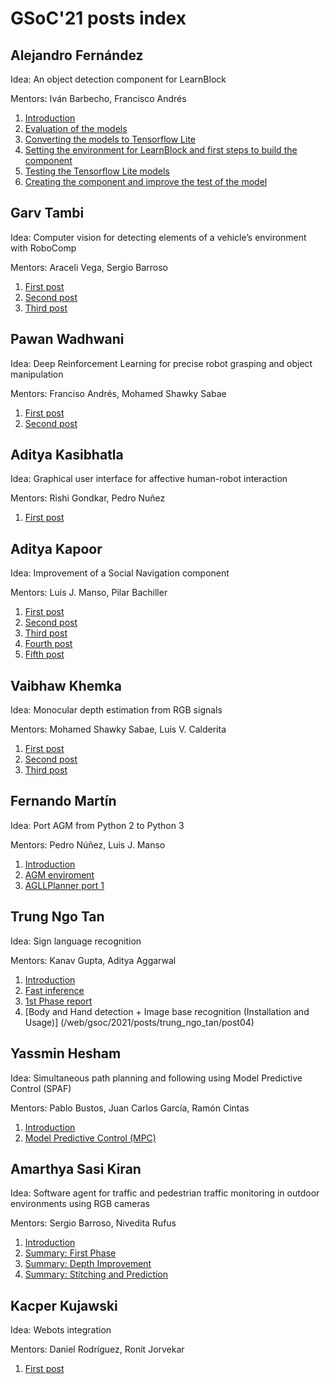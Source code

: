 # GSoC'21 posts index


## Alejandro Fernández

Idea: An object detection component for LearnBlock  

Mentors: Iván Barbecho, Francisco Andrés

1. [Introduction](/web/gsoc/2021/posts/alejandro_fernandez/post01)
2. [Evaluation of the models](/web/gsoc/2021/posts/alejandro_fernandez/post02)
3. [Converting the models to Tensorflow Lite](/web/gsoc/2021/posts/alejandro_fernandez/post03)
4. [Setting the environment for LearnBlock and first steps to build the component](/web/gsoc/2021/posts/alejandro_fernandez/post04)
5. [Testing the Tensorflow Lite models](/web/gsoc/2021/posts/alejandro_fernandez/post05)
6. [Creating the component and improve the test of the model](/web/gsoc/2021/posts/alejandro_fernandez/post06)

## Garv Tambi

Idea: Computer vision for detecting elements of a vehicle’s environment with RoboComp  

Mentors: Araceli Vega, Sergio Barroso

1. [First post](/web/gsoc/2021/posts/garv_tambi/Introduction)
2. [Second post](/web/gsoc/2021/posts/garv_tambi/post02)
3. [Third post](/web/gsoc/2021/posts/garv_tambi/post03)


## Pawan Wadhwani

Idea: Deep Reinforcement Learning for precise robot grasping and object manipulation  

Mentors: Franciso Andrés, Mohamed Shawky Sabae

1. [First post](/web/gsoc/2021/posts/pawan_wadhwani/post01)
2. [Second post](/web/gsoc/2021/posts/pawan_wadhwani/post02)
## Aditya Kasibhatla

Idea: Graphical user interface for affective human-robot interaction  

Mentors: Rishi Gondkar, Pedro Nuñez

1. [First post](/web/gsoc/2021/posts/aditya_kasibhatla/post01)

## Aditya Kapoor

Idea: Improvement of a Social Navigation component  

Mentors: Luis J. Manso, Pilar Bachiller

1. [First post](/web/gsoc/2021/posts/aditya_kapoor/post01)
2. [Second post](/web/gsoc/2021/posts/aditya_kapoor/post02-crowdnav)
3. [Third post](/web/gsoc/2021/posts/aditya_kapoor/post03-baselines)
4. [Fourth post](/web/gsoc/2021/posts/aditya_kapoor/post04-DuelingDQN)
5. [Fifth post](/web/gsoc/2021/posts/aditya_kapoor/post05-DuelinDQN-SNGNN)

## Vaibhaw Khemka

Idea: Monocular depth estimation from RGB signals  

Mentors: Mohamed Shawky Sabae, Luis V. Calderita

1. [First post](/web/gsoc/2021/posts/vaibhaw_khemka/post01)
2. [Second post](/web/gsoc/2021/posts/vaibhaw_khemka/post02)
3. [Third post](/web/gsoc/2021/posts/vaibhaw_khemka/post03)

## Fernando Martín

Idea: Port AGM from Python 2 to Python 3  

Mentors: Pedro Núñez, Luis J. Manso

1. [Introduction](/web/gsoc/2021/posts/fernando_martin/Introduction)
2. [AGM enviroment](/web/gsoc/2021/posts/fernando_martin/AGM_enviroment)
3. [AGLLPlanner port 1](/web/gsoc/2021/posts/fernando_martin/AGGLPlanner_porting(1))

## Trung Ngo Tan

Idea: Sign language recognition  

Mentors: Kanav Gupta, Aditya Aggarwal

1. [Introduction](/web/gsoc/2021/posts/trung_ngo_tan/post01)
2. [Fast inference](/web/gsoc/2021/posts/trung_ngo_tan/post02)
3. [1st Phase report](/web/gsoc/2021/posts/trung_ngo_tan/post03)
4. [Body and Hand detection + Image base recognition (Installation and Usage)] (/web/gsoc/2021/posts/trung_ngo_tan/post04)
## Yassmin Hesham

Idea: Simultaneous path planning and following using Model Predictive Control (SPAF)  

Mentors: Pablo Bustos, Juan Carlos García, Ramón Cintas

1. [Introduction](/web/gsoc/2021/posts/yassmin_hesham/post01)
2. [Model Predictive Control (MPC)](/web/gsoc/2021/posts/yassmin_hesham/post02)

## Amarthya Sasi Kiran

Idea: Software agent for traffic and pedestrian traffic monitoring in outdoor environments using RGB cameras  

Mentors: Sergio Barroso, Nivedita Rufus

1. [Introduction](/web/gsoc/2021/posts/amarthya_sasi_kiran/post01)
2. [Summary: First Phase](/web/gsoc/2021/posts/amarthya_sasi_kiran/post02:Summary_First_Phase)
3. [Summary: Depth Improvement](/web/gsoc/2021/posts/amarthya_sasi_kiran/post03:Depth_Improvement_Lapdepth)
4. [Summary: Stitching and Prediction](/web/gsoc/2021/posts/amarthya_sasi_kiran/post04:Stitching_and_Prediction)


## Kacper Kujawski

Idea: Webots integration  

Mentors: Daniel Rodríguez, Ronit Jorvekar

1. [First post](/web/gsoc/2021/posts/kacper_kujawski/post01)





